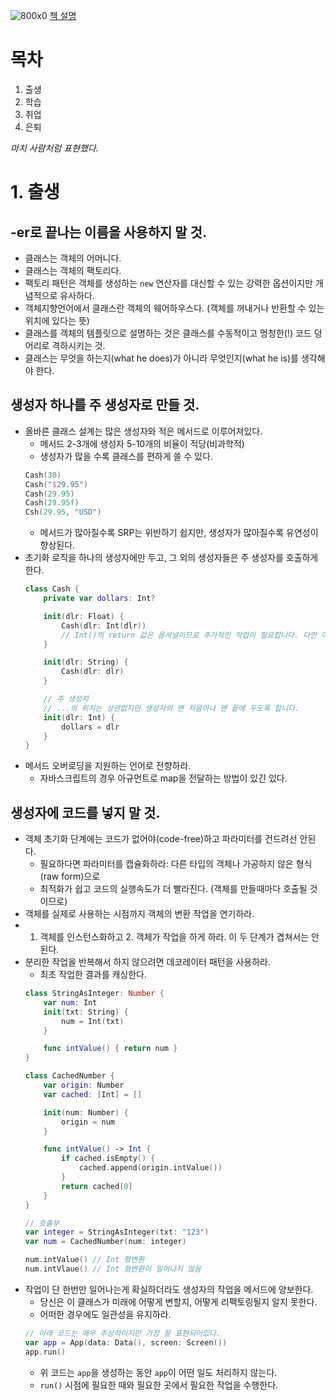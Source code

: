 ![800x0](https://user-images.githubusercontent.com/20768506/106916853-004a2780-674b-11eb-848c-f2e560eff226.jpg)
[책 설명](http://www.yes24.com/Product/Goods/96193044)


# 목차
1. 출생
2. 학습
3. 취업
4. 은퇴

*마치 사람처럼 표현했다.*

# 1. 출생
## -er로 끝나는 이름을 사용하지 말 것.
- 클래스는 객체의 어머니다.
- 클래스는 객체의 팩토리다.
- 팩토리 패턴은 객체를 생성하는 `new` 연산자를 대신할 수 있는 강력한 옵션이지만 개념적으로 유사하다.
- 객체지향언어에서 클래스란 객체의 웨어하우스다. (객체를 꺼내거나 반환할 수 있는 위치에 있다는 뜻)
- 클래스를 객체의 템플릿으로 설명하는 것은 클래스를 수동적이고 멍청한(!) 코드 덩어리로 격하시키는 것.
- 클래스는 무엇을 하는지(what he does)가 아니라 무엇인지(what he is)를 생각해야 한다.

## 생성자 하나를 주 생성자로 만들 것.
- 올바른 클래스 설계는 많은 생성자와 적은 메서드로 이루어져있다.
    - 메서드 2-3개에 생성자 5-10개의 비율이 적당(비과학적)
    - 생성자가 많을 수록 클래스를 편하게 쓸 수 있다.
    ```swift
    Cash(30)
    Cash("$29.95")
    Cash(29.95)
    Cash(29.95f)
    Csh(29.95, "USD")
    ```
    - 메서드가 많아질수록 SRP는 위반하기 쉽지만, 생성자가 많아질수록 유연성이 향상된다.
- 초기화 로직을 하나의 생성자에만 두고, 그 외의 생성자들은 주 생성자를 호출하게 한다.
    ```swift
    class Cash {
        private var dollars: Int?

        init(dlr: Float) {
            Cash(dlr: Int(dlr))
            // Int()의 return 값은 옵셔널이므로 추가적인 작업이 필요합니다. 다만 여기선 개념설명에 의의를 두므로 생략합니다.
        }

        init(dlr: String) {
            Cash(dlr: dlr)
        }

        // 주 생성자
        // ...의 위치는 상관없지만 생성자의 맨 처음이나 맨 끝에 두도록 합니다.
        init(dlr: Int) {
            dollars = dlr
        }
    }
    ```
- 메서드 오버로딩을 지원하는 언어로 전향하라.
    - 자바스크립트의 경우 아규먼트로 map을 전달하는 방법이 있긴 있다.

## 생성자에 코드를 넣지 말 것.
- 객체 초기화 단계에는 코드가 없어야(code-free)하고 파라미터를 건드려선 안된다.
    - 필요하다면 파라미터를 캡슐화하라: 다른 타입의 객체나 가공하지 않은 형식(raw form)으로
    - 최적화가 쉽고 코드의 실행속도가 더 빨라진다. (객체를 만들때마다 호출될 것이므로)
- 객체를 실제로 사용하는 시점까지 객체의 변환 작업을 연기하라.
- 1. 객체를 인스턴스화하고 2. 객체가 작업을 하게 하라. 이 두 단계가 겹쳐서는 안 된다.
- 분리한 작업을 반복해서 하지 않으려면 데코레이터 패턴을 사용하라.
    - 최초 작업한 결과를 캐싱한다.
    ```swift
    class StringAsInteger: Number {
        var num: Int
        init(txt: String) {
            num = Int(txt)
        }

        func intValue() { return num }
    }

    class CachedNumber {
        var origin: Number
        var cached: [Int] = []

        init(num: Number) {
            origin = num
        }

        func intValue() -> Int {
            if cached.isEmpty() {
                cached.append(origin.intValue())
            } 
            return cached[0]
        }
    }

    // 호출부
    var integer = StringAsInteger(txt: "123")
    var num = CachedNumber(num: integer)

    num.intValue() // Int 형변환
    num.intVlaue() // Int 형변환이 일어나지 않음
    ```
- 작업이 단 한번만 일어나는게 확실하더라도 생성자의 작업을 메서드에 양보한다.
    - 당신은 이 클래스가 미래에 어떻게 변할지, 어떻게 리팩토링될지 알지 못한다.
    - 어떠한 경우에도 일관성을 유지하라.
    ```swift
    // 아래 코드는 매우 추상적이지만 가장 잘 표현되어있다.
    var app = App(data: Data(), screen: Screen())
    app.run()
    ```
    - 위 코드는 `app`을 생성하는 동안 `app`이 어떤 일도 처리하지 않는다.
    - `run()` 시점에 필요한 때와 필요한 곳에서 필요한 작업을 수행한다.